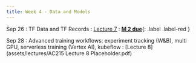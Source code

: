 ```yaml
---
title: Week 4 - Data and Models
---
```


Sep 26
: TF Data and TF Records
  : [Lecture 7](../assets/lectures/lecture7/04_data3_tf_data_tf_records.pdf)
: [**M 2 due**](https://harvard-iacs.github.io/2023-AC215/milestone2/){: .label .label-red }

Sep 28
: Advanced training workflows: experiment tracking (W&B), multi GPU, serverless training (Vertex AI), kubeflow
  : [Lecture 8](assets/lectures/AC215 Lecture 8 Placeholder.pdf)

